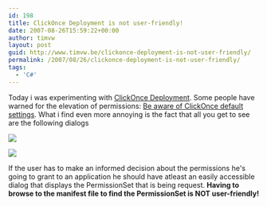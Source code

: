 ```yaml
---
id: 198
title: ClickOnce Deployment is not user-friendly!
date: 2007-08-26T15:59:22+00:00
author: timvw
layout: post
guid: http://www.timvw.be/clickonce-deployment-is-not-user-friendly/
permalink: /2007/08/26/clickonce-deployment-is-not-user-friendly/
tags:
  - 'C#'
---
```

Today i was experimenting with [ClickOnce Deployment](http://msdn2.microsoft.com/en-us/library/t71a733d(VS.80).aspx). Some people have warned for the elevation of permissions: [Be aware of ClickOnce default settings](http://www.leastprivilege.com/BewareBeAwareOfClickOnceDefaultSettings.aspx). What i find even more annoying is the fact that all you get to see are the following dialogs

![](http://www.timvw.be/wp-content/images/clickonce-permissions-01.gif)
  
![](http://www.timvw.be/wp-content/images/clickonce-permissions-02.gif)

If the user has to make an informed decision about the permissions he's going to grant to an application he should have atleast an easily accessible dialog that displays the PermissionSet that is being request. **Having to browse to the manifest file to find the PermissionSet is NOT user-friendly!**
